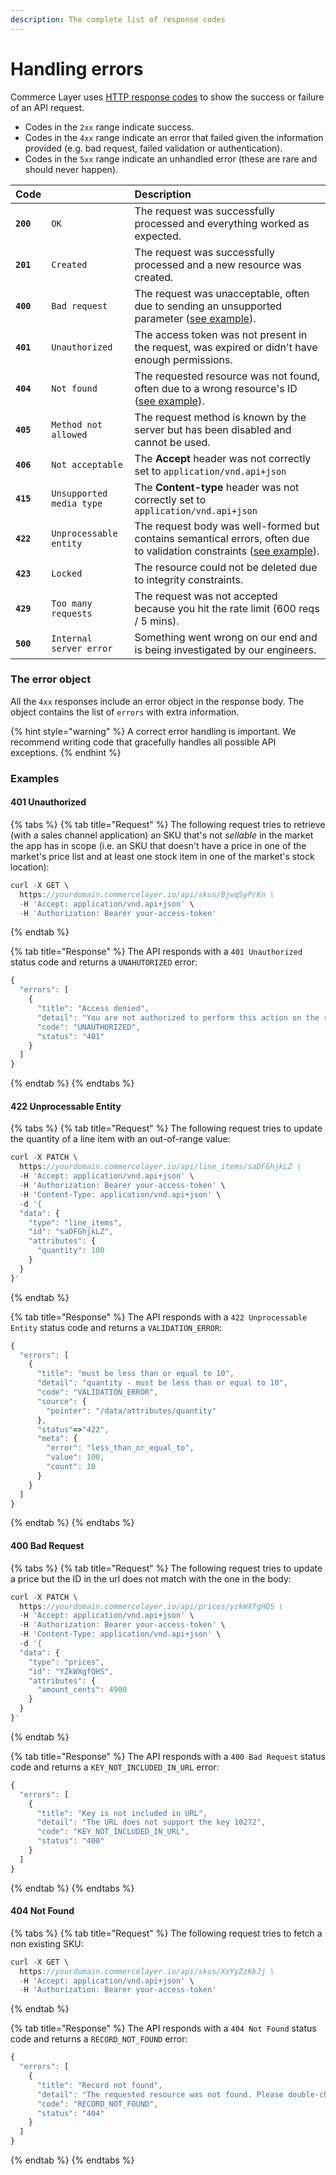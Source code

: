 ```yaml
---
description: The complete list of response codes
---
```


# Handling errors

Commerce Layer uses [HTTP response codes](https://www.w3.org/Protocols/rfc2616/rfc2616-sec10.html) to show the success or failure of an API request. 

* Codes in the `2xx` range indicate success.
* Codes in the `4xx` range indicate an error that failed given the information provided \(e.g. bad request, failed validation or authentication\).
* Codes in the `5xx` range indicate an unhandled error \(these are rare and should never happen\).

| Code |  | Description |
| :--- | :--- | :--- |
| **`200`** | `OK` | The request was successfully processed and everything worked as expected. |
| **`201`** | `Created` | The request was successfully processed and a new resource was created. |
| **`400`** | `Bad request` | The request was unacceptable, often due to sending an unsupported parameter \([see example](handling-errors.md#400-bad-request)\). |
| **`401`** | `Unauthorized` | The access token was not present in the request, was expired or didn't have enough permissions. |
| **`404`** | `Not found` | The requested resource was not found, often due to a wrong resource's ID \([see example](handling-errors.md#404-not-found)\). |
| **`405`** | `Method not allowed` | The request method is known by the server but has been disabled and cannot be used. |
| **`406`** | `Not acceptable` | The **Accept** header was not correctly set to `application/vnd.api+json` |
| **`415`** | `Unsupported media type` | The **Content-type** header was not correctly set to `application/vnd.api+json` |
| **`422`**  | `Unprocessable entity` | The request body was well-formed but contains semantical errors, often due to validation constraints \([see example](handling-errors.md#422-unprocessable-entity)\). |
| **`423`** | `Locked` | The resource could not be deleted due to integrity constraints. |
| **`429`** | `Too many requests` | The request was not accepted because you hit the rate limit \(600 reqs / 5 mins\). |
| **`500`** | `Internal server error` | Something went wrong on our end and is being investigated by our engineers. |

### The error object

All the `4xx` responses include an error object in the response body. The object contains the list of `errors` with extra information. 

{% hint style="warning" %}
A correct error handling is important. We recommend writing code that gracefully handles all possible API exceptions.
{% endhint %}

### Examples

#### 401 Unauthorized

{% tabs %}
{% tab title="Request" %}
The following request tries to retrieve \(with a sales channel application\) an SKU that's not _sellable_ in the market the app has in scope \(i.e. an SKU that doesn't have a price in one of the market's price list and at least one stock item in one of the market's stock location\):

```javascript
curl -X GET \
  https://yourdomain.commercelayer.io/api/skus/BjwqSyPrKn \
  -H 'Accept: application/vnd.api+json' \
  -H 'Authorization: Bearer your-access-token'
```
{% endtab %}

{% tab title="Response" %}
The API responds with a `401 Unauthorized` status code and returns a `UNAHUTORIZED` error:

```javascript
{
  "errors": [
    {
      "title": "Access denied",
      "detail": "You are not authorized to perform this action on the requested resource.",
      "code": "UNAUTHORIZED",
      "status": "401"
    }
  ]
}
```
{% endtab %}
{% endtabs %}

#### 422 Unprocessable Entity

{% tabs %}
{% tab title="Request" %}
The following request tries to update the quantity of a line item with an out-of-range value:

```javascript
curl -X PATCH \
  https://yourdomain.commercelayer.io/api/line_items/saDFGhjkLZ \
  -H 'Accept: application/vnd.api+json' \
  -H 'Authorization: Bearer your-access-token' \
  -H 'Content-Type: application/vnd.api+json' \
  -d '{
  "data": {
    "type": "line_items",
    "id": "saDFGhjkLZ",
    "attributes": {
      "quantity": 100
    }
  }
}'
```
{% endtab %}

{% tab title="Response" %}
The API responds with a `422 Unprocessable Entity` status code and returns a `VALIDATION_ERROR`:

```javascript
{
  "errors": [
    {
      "title": "must be less than or equal to 10",
      "detail": "quantity - must be less than or equal to 10",
      "code": "VALIDATION_ERROR",
      "source": {
        "pointer": "/data/attributes/quantity"
      },
      "status"=>"422",
      "meta": {
        "error": "less_than_or_equal_to",
        "value": 100,
        "count": 10
      }
    }
  ]
}
```
{% endtab %}
{% endtabs %}

#### 400 Bad Request

{% tabs %}
{% tab title="Request" %}
The following request tries to update a price but the ID in the url does not match with the one in the body:

```javascript
curl -X PATCH \
  https://yourdomain.commercelayer.io/api/prices/yzkWXfgHQS \
  -H 'Accept: application/vnd.api+json' \
  -H 'Authorization: Bearer your-access-token' \
  -H 'Content-Type: application/vnd.api+json' \
  -d '{
  "data": {
    "type": "prices",
    "id": "YZkWXgfQHS",
    "attributes": {
      "amount_cents": 4900
    }
  }
}'
```
{% endtab %}

{% tab title="Response" %}
The API responds with a `400 Bad Request` status code and returns a `KEY_NOT_INCLUDED_IN_URL` error:

```javascript
{
  "errors": [
    {
      "title": "Key is not included in URL",
      "detail": "The URL does not support the key 10272",
      "code": "KEY_NOT_INCLUDED_IN_URL",
      "status": "400"
    }
  ]
}
```
{% endtab %}
{% endtabs %}

#### 404 Not Found

{% tabs %}
{% tab title="Request" %}
The following request tries to fetch a non existing SKU:

```javascript
curl -X GET \
  https://yourdomain.commercelayer.io/api/skus/XxYyZzKkJj \
  -H 'Accept: application/vnd.api+json' \
  -H 'Authorization: Bearer your-access-token'
```
{% endtab %}

{% tab title="Response" %}
The API responds with a `404 Not Found` status code and returns a `RECORD_NOT_FOUND` error:

```javascript
{
  "errors": [
    {
      "title": "Record not found",
      "detail": "The requested resource was not found. Please double-check the resource id.",
      "code": "RECORD_NOT_FOUND",
      "status": "404"
    }
  ]
}
```
{% endtab %}
{% endtabs %}


